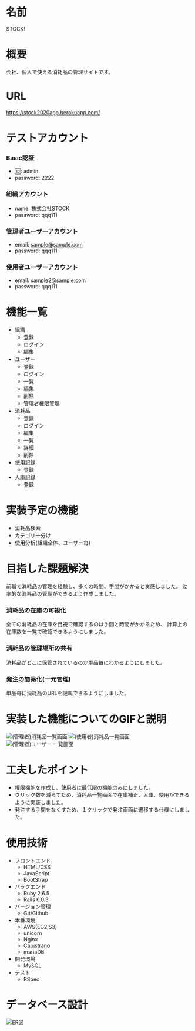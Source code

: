 # 名前
STOCK!

# 概要
会社、個人で使える消耗品の管理サイトです。

# URL
https://stock2020app.herokuapp.com/

# テストアカウント
### Basic認証
* 🆔: admin
* password: 2222
### 組織アカウント
* name: 株式会社STOCK
* password: qqq111
### 管理者ユーザーアカウント
* email: sample@sample.com
* password: qqq111
### 使用者ユーザーアカウント
* email: sample2@sample.com
* password: qqq111

# 機能一覧
* 組織
  * 登録
  * ログイン
  * 編集
* ユーザー
  * 登録
  * ログイン
  * 一覧
  * 編集
  * 削除
  * 管理者権限管理
* 消耗品
  * 登録
  * ログイン
  * 編集
  * 一覧
  * 詳細
  * 削除
* 使用記録
  * 登録
* 入庫記録
  * 登録

# 実装予定の機能
  * 消耗品検索
  * カテゴリー分け
  * 使用分析(組織全体、ユーザー毎)

# 目指した課題解決
前職で消耗品の管理を経験し、多くの時間、手間がかかると実感しました。
効率的な消耗品の管理ができるよう作成しました。
### 消耗品の在庫の可視化
全ての消耗品の在庫を目視で確認するのは手間と時間がかかるため、
計算上の在庫数を一覧で確認できるようにしました。
### 消耗品の管理場所の共有
消耗品がどこに保管されているのか単品毎にわかるようにしました。
### 発注の簡易化(一元管理)
単品毎に消耗品のURLを記載できるようにしました。


# 実装した機能についてのGIFと説明
![(管理者)消耗品一覧画面](https://gyazo.com/b95d90977e95568c3ca9fde774b87a90)
![(使用者)消耗品一覧画面](https://gyazo.com/5e1fb4a5ed8b30727c8c70d5c8cc6ff0)
![(管理者)ユーザー 一覧画面](https://gyazo.com/f513aff329ef3a51632373fc7018a246)

# 工夫したポイント
* 権限機能を作成し、使用者は最低限の機能のみにしました。
* クリック数を減らすため、消耗品一覧画面で在庫補正、入庫、使用ができるように実装しました。
* 発注する手間をなくすため、１クリックで発注画面に遷移する仕様にしました。

# 使用技術
* フロントエンド
  * HTML/CSS
  * JavaScript
  * BootStrap
* バックエンド
  * Ruby 2.6.5
  * Rails 6.0.3
* バージョン管理
  * Git/Github
* 本番環境
  * AWS(EC2,S3)
  * unicorn
  * Nginx
  * Capistrano
  * mariaDB
* 開発環境
  * MySQL
* テスト
  * RSpec

# データベース設計
![ER図](https://gyazo.com/c6a1c39bc0871bd3039c0de95da87ed5)

